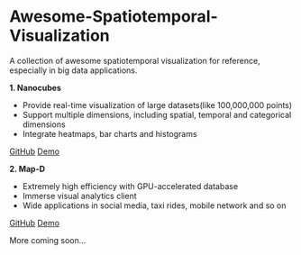 # Awesome-Spatiotemporal-Visualization
A collection of awesome spatiotemporal visualization for reference, especially in big data applications.

**1. Nanocubes**
* Provide real-time visualization of large datasets(like 100,000,000 points)
* Support multiple dimensions, including spatial, temporal and categorical dimensions
* Integrate heatmaps, bar charts and histograms


[GitHub](https://github.com/laurolins/nanocube)    [Demo](http://www.nanocubes.net/)


**2. Map-D**
* Extremely high efficiency with GPU-accelerated database
* Immerse visual analytics client
* Wide applications in social media, taxi rides, mobile network and so on


[GitHub](https://github.com/mapd)    [Demo](https://www.mapd.com/demos/)


More coming soon...
